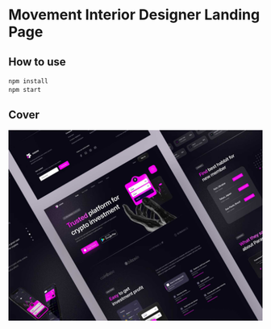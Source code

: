 # Movement Interior Designer Landing Page

## How to use

```sh
npm install
npm start
```
## Cover

<img src="Cover.png" alt="cover">